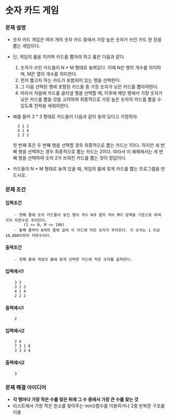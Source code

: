 # 숫자 카드 게임
### 문제 설명
- 숫자 카드 게임은 여러 개의 숫자 카드 중에서 가장 높은 숫자가 쓰인 카드 한 장을 뽑는 게임이다.
- 단, 게임의 룰을 지키며 카드를 뽑아야 하고 룰은 다음과 같다.
    1. 숫자가 쓰인 카드들이 N * M 형태로 놓여있다. 이때 N은 행의 개수를 의미하며, M은 열의 개수를 의미한다.
    2. 먼저 뽑고자 하는 카드가 포함되어 있는 행을 선택한다.
    3. 그 다음 선택된 행에 포함된 카드들 중 가장 숫자가 낮은 카드를 뽑아야한다.
    4. 따라서 처음에 카드를 골라낼 행을 선택할 때, 이후에 해당 행에서 가장 숫자가 낮은 카드를 뽑을 것을 고려하여 최종적으로 가장 높은 숫자의 카드를 뽑을 수 있도록 전략을 세워야한다.
    
- 예를 들어 3 * 3 형태로 카드들이 다음과 같이 놓여 있다고 가정하자.

        3 1 2
        4 1 4
        2 2 2
    첫 번째 혹은 두 번째 행을 선택할 경우 최종적으로 뽑는 카드는 1이다.
    하지만 세 번째 행을 선택하는 경우 최종적으로 뽑는 카드는 2이다. 따라서 이 예제에서는 세 번쨰 행을 선택하여 숫자 2가 쓰여진 카드를 뽑는 것이 정답이다.

- 카드들이 N * M 형태로 놓여 있을 때, 게임의 룰에 맞게 카드를 뽑는 프로그램을 만드시오.

### 문제 조건
#### 입력조건
        - 첫째 줄에 숫자 카드들이 놓인 행의 개수 N과 열의 개수 M이 공백을 기준으로 하여 각각 자연수로 주어진다.
            (1 <= N, M <= 100)
        - 둘째 줄부터 N개의 줄에 걸쳐 각 카드에 적힌 숫자가 주어진다. 각 숫자는 1 이상 10,000이하의 자연수이다.
#### 출력조건
        - 첫째 줄에 게임의 룰에 맞게 선택한 카드에 적힌 숫자를 출력한다.
#### 입력예시1
        3 3
        3 1 2
        4 1 4
        2 2 2
#### 출력예시1
        2

#### 입력예시2
        2 4
        7 3 1 8
        3 3 3 4
#### 출력예시2
        3


### 문제 해결 아이디어
- **각 행마다 가장 작은 수를 찾은 뒤에 그 수 중에서 가장 큰 수를 찾는 것**
- 리스트에서 가장 작은 원소를 찾아주는 min()함수를 이용하거나 2중 반복문 구조를 이용